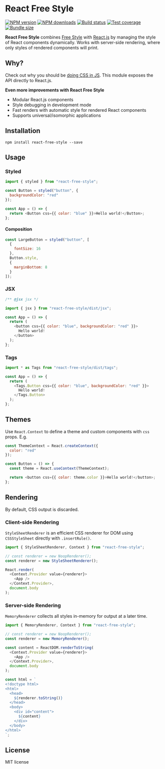 # React Free Style

[![NPM version][npm-image]][npm-url]
[![NPM downloads][downloads-image]][downloads-url]
[![Build status][travis-image]][travis-url]
[![Test coverage][coveralls-image]][coveralls-url]
[![Bundle size][bundlephobia-image]][bundlephobia-url]

**React Free Style** combines [Free Style](https://github.com/blakeembrey/free-style) with [React.js](https://github.com/facebook/react) by managing the style of React components dynamically. Works with server-side rendering, where only styles of rendered components will print.

## Why?

Check out why you should be [doing CSS in JS](https://github.com/blakeembrey/free-style#why). This module exposes the API directly to React.js.

**Even more improvements with React Free Style**

- Modular React.js components
- Style debugging in development mode
- Fast renders with automatic style for rendered React components
- Supports universal/isomorphic applications

## Installation

```
npm install react-free-style --save
```

## Usage

### Styled

```js
import { styled } from "react-free-style";

const Button = styled("button", {
  backgroundColor: "red"
});

const App = () => {
  return <Button css={{ color: "blue" }}>Hello world!</Button>;
};
```

#### Composition

```js
const LargeButton = styled("button", [
  {
    fontSize: 16
  },
  Button.style,
  {
    marginBottom: 8
  }
]);
```

### JSX

```js
/** @jsx jsx */

import { jsx } from "react-free-style/dist/jsx";

const App = () => {
  return (
    <button css={{ color: "blue", backgroundColor: "red" }}>
      Hello world!
    </button>
  );
};
```

### Tags

```js
import * as Tags from "react-free-style/dist/tags";

const App = () => {
  return (
    <Tags.Button css={{ color: "blue", backgroundColor: "red" }}>
      Hello world!
    </Tags.Button>
  );
};
```

## Themes

Use `React.Context` to define a theme and custom components with `css` props. E.g.

```js
const ThemeContext = React.createContext({
  color: "red"
});

const Button = () => {
  const theme = React.useContext(ThemeContext);

  return <button css={{ color: theme.color }}>Hello world!</button>;
};
```

## Rendering

By default, CSS output is discarded.

### Client-side Rendering

`StyleSheetRenderer` is an efficient CSS renderer for DOM using `CSSStyleSheet` directly with `.insertRule()`.

```js
import { StyleSheetRenderer, Context } from "react-free-style";

// const renderer = new NoopRenderer();
const renderer = new StyleSheetRenderer();

React.render(
  <Context.Provider value={renderer}>
    <App />
  </Context.Provider>,
  document.body
);
```

### Server-side Rendering

`MemoryRenderer` collects all styles in-memory for output at a later time.

```js
import { MemoryRenderer, Context } from "react-free-style";

// const renderer = new NoopRenderer();
const renderer = new MemoryRenderer();

const content = ReactDOM.renderToString(
  <Context.Provider value={renderer}>
    <App />
  </Context.Provider>,
  document.body
);

const html = `
<!doctype html>
<html>
  <head>
    ${renderer.toString()}
  </head>
  <body>
    <div id="content">
      ${content}
    </div>
  </body>
</html>
`;
```

## License

MIT license

[npm-image]: https://img.shields.io/npm/v/react-free-style.svg?style=flat
[npm-url]: https://npmjs.org/package/react-free-style
[downloads-image]: https://img.shields.io/npm/dm/react-free-style.svg?style=flat
[downloads-url]: https://npmjs.org/package/react-free-style
[travis-image]: https://img.shields.io/travis/blakeembrey/react-free-style.svg?style=flat
[travis-url]: https://travis-ci.org/blakeembrey/react-free-style
[coveralls-image]: https://img.shields.io/coveralls/blakeembrey/react-free-style.svg?style=flat
[coveralls-url]: https://coveralls.io/r/blakeembrey/react-free-style?branch=master
[bundlephobia-image]: https://img.shields.io/bundlephobia/minzip/react-free-style.svg
[bundlephobia-url]: https://bundlephobia.com/result?p=react-free-style
